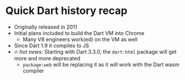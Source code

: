 # Quick Dart history recap

<v-clicks depth="2">

- Originally released in 2011
- Initial plans included to build the Dart VM into Chrome
    - Many V8 engineers work(ed) on the VM as well
- Since Dart 1.9 it compiles to JS
- 🔥 _hot news_: Starting with Dart 3.3.0, the `dart:html` package will get more and more deprecated 
    - `package:web` will be replacing it as it will work with the Dart wasm compiler

</v-clicks>



<!--
The plans for dart initially:
- make Javascript typesafe

When Dart would be embedded in browser engines it would probably have been superior
-->